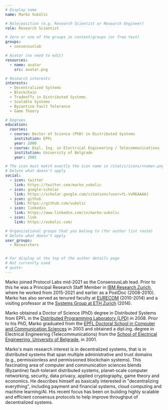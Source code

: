 ```yaml
---
# Display name
name: Marko Vukolic

# Role/position (e.g. Research Scientist or Research Engineer)
role: Research Scientist

# Zero or one of the groups in content/groups (or free text)
groups:
  - consensuslab

# Avatar (no need to edit)
resources:
  - name: avatar
    src: avatar.png

# Research interests
interests:
  - Decentralized Systems
  - Blockchain
  - Tradeoffs in Distributed Systems
  - Scalable Systems
  - Byzantine Fault Tolerance
  - Game Theory

# Degrees
education:
  courses:
  - course: Doctor of Science (PhD) in Distributed Systems
    institution: EPFL
    year: 2008
  - course: Dipl. Ing. in Electrical Engineering / Telecommunications
    institution: University of Belgrade
    year: 2001

# The icon must match exactly the icon name in /static/icons/<name>.png
# Delete what doesn't apply
social:
  - icon: twitter
    link: https://twitter.com/marko_vukolic
  - icon: google-scholar
    link: https://scholar.google.com/citations?user=YL-VvMEAAAAJ
  - icon: github
    link: https://github.com/vukolic
  - icon: linkedin
    link: https://www.linkedin.com/in/marko-vukolic
  - icon: link
    link: https://vukolic.com/    

# Organizational groups that you belong to (for author list route)
# Delete what doesn't apply
user_groups:
  - Researchers


# For display at the top of the author details page
# Not currently used
# quote:
---
```


Marko joined Protocol Labs mid-2021 as the ConsensusLab lead. Prior to this he was a Principal Research Staff Member in [IBM Research Zurich](https://www.zurich.ibm.com/), where he worked from 2015-2021 and earlier as a PostDoc (2008-2010). Marko has also served as  tenured faculty at [EURECOM](https://www.eurecom.fr/) (2010-2014) and a visiting professor at the [Systems Group at ETH Zurich](https://systems.ethz.ch/) (2014).

Marko obtained a Doctor of Science (PhD) degree in Distributed Systems from EPFL in the [Distributed Programming Laboratory (LPD)](https://dcl.epfl.ch/site/) in 2008. Prior to his PhD, Marko graduated from the [EPFL Doctoral School in Computer and Communication Sciences](https://www.epfl.ch/schools/ic/) in 2003 and obtained a dipl.ing. degree in Electrical Engineering (Telecommunications) from the [School of Electrical Engineering, University of Belgrade](https://www.etf.bg.ac.rs/), in 2001.

Marko's main research interest is in decentralized systems, that is in distributed systems that span multiple administrative and trust domains (e.g., permissionless and permissioned blockchain systems). This fascinating area of computer and communication sciences blends (Byzantine) fault-tolerant distributed systems, planet-scale computer networking, security, data privacy, applied cryptography, game theory and economics. He describes himself as basically interested in "decentralizing everything", including payment and financial systems, cloud computing and machine learning/AI. His recent focus has been on building highly scalable and efficient consensus protocols to help improve throughput of decentralized systems.
